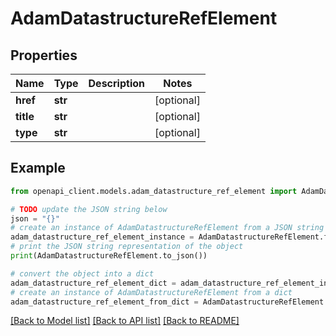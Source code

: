 # AdamDatastructureRefElement


## Properties

Name | Type | Description | Notes
------------ | ------------- | ------------- | -------------
**href** | **str** |  | [optional] 
**title** | **str** |  | [optional] 
**type** | **str** |  | [optional] 

## Example

```python
from openapi_client.models.adam_datastructure_ref_element import AdamDatastructureRefElement

# TODO update the JSON string below
json = "{}"
# create an instance of AdamDatastructureRefElement from a JSON string
adam_datastructure_ref_element_instance = AdamDatastructureRefElement.from_json(json)
# print the JSON string representation of the object
print(AdamDatastructureRefElement.to_json())

# convert the object into a dict
adam_datastructure_ref_element_dict = adam_datastructure_ref_element_instance.to_dict()
# create an instance of AdamDatastructureRefElement from a dict
adam_datastructure_ref_element_from_dict = AdamDatastructureRefElement.from_dict(adam_datastructure_ref_element_dict)
```
[[Back to Model list]](../README.md#documentation-for-models) [[Back to API list]](../README.md#documentation-for-api-endpoints) [[Back to README]](../README.md)


